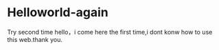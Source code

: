 # Helloworld-again
Try second time
hello，i come here the first time,i dont konw how to use this web.thank you.
